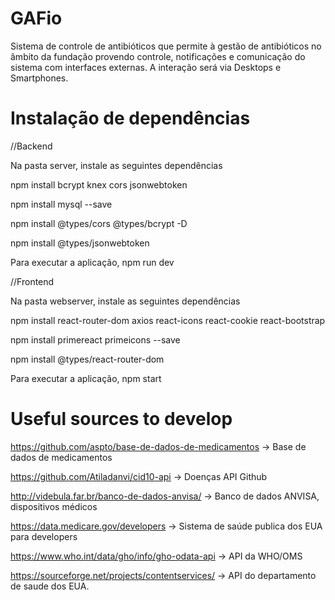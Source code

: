 # GAFio
Sistema de controle de antibióticos que permite à gestão de antibióticos no âmbito da fundação provendo controle, notificações e comunicação do sistema com interfaces externas. A interação será via Desktops e Smartphones.

# Instalação de dependências

//Backend

Na pasta server, instale as seguintes dependências

npm install bcrypt knex cors jsonwebtoken

npm install mysql --save

npm install @types/cors @types/bcrypt -D

npm install @types/jsonwebtoken

Para executar a aplicação, npm run dev

//Frontend

Na pasta webserver, instale as seguintes dependências

npm install react-router-dom axios react-icons react-cookie react-bootstrap

npm install primereact primeicons --save

npm install @types/react-router-dom

Para executar a aplicação, npm start

# Useful sources to develop

https://github.com/aspto/base-de-dados-de-medicamentos -> Base de dados de medicamentos

https://github.com/Atiladanvi/cid10-api -> Doenças API Github

http://videbula.far.br/banco-de-dados-anvisa/ -> Banco de dados ANVISA, dispositivos médicos

https://data.medicare.gov/developers -> Sistema de saúde publica dos EUA para developers

https://www.who.int/data/gho/info/gho-odata-api -> API da WHO/OMS

https://sourceforge.net/projects/contentservices/ -> API do departamento de saude dos EUA.
